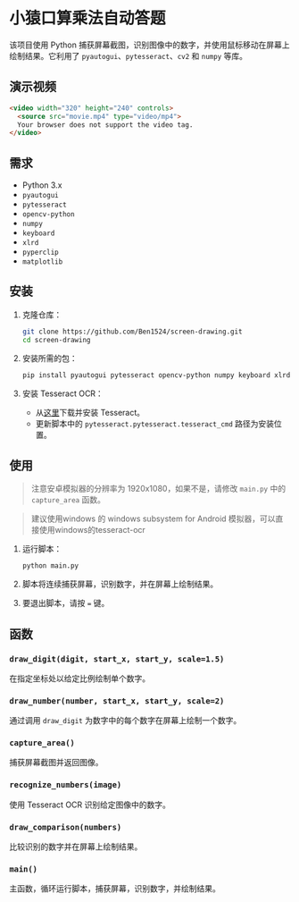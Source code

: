 # 小猿口算乘法自动答题

该项目使用 Python 捕获屏幕截图，识别图像中的数字，并使用鼠标移动在屏幕上绘制结果。它利用了 `pyautogui`、`pytesseract`、`cv2` 和 `numpy` 等库。
## 演示视频

```html
<video width="320" height="240" controls>
  <source src="movie.mp4" type="video/mp4">
  Your browser does not support the video tag.
</video>
```

## 需求

- Python 3.x
- `pyautogui`
- `pytesseract`
- `opencv-python`
- `numpy`
- `keyboard`
- `xlrd`
- `pyperclip`
- `matplotlib`

## 安装

1. 克隆仓库：
    ```bash
    git clone https://github.com/Ben1524/screen-drawing.git
    cd screen-drawing
    ```

2. 安装所需的包：
    ```bash
    pip install pyautogui pytesseract opencv-python numpy keyboard xlrd pyperclip matplotlib
    ```

3. 安装 Tesseract OCR：
    - 从[这里](https://github.com/tesseract-ocr/tesseract)下载并安装 Tesseract。
    - 更新脚本中的 `pytesseract.pytesseract.tesseract_cmd` 路径为安装位置。

## 使用
> 注意安卓模拟器的分辨率为 1920x1080，如果不是，请修改 `main.py` 中的 `capture_area` 函数。

> 建议使用windows 的 windows subsystem for Android 模拟器，可以直接使用windows的tesseract-ocr

1. 运行脚本：
    ```bash
    python main.py
    ```

2. 脚本将连续捕获屏幕，识别数字，并在屏幕上绘制结果。

3. 要退出脚本，请按 `=` 键。

## 函数

### `draw_digit(digit, start_x, start_y, scale=1.5)`
在指定坐标处以给定比例绘制单个数字。

### `draw_number(number, start_x, start_y, scale=2)`
通过调用 `draw_digit` 为数字中的每个数字在屏幕上绘制一个数字。

### `capture_area()`
捕获屏幕截图并返回图像。

### `recognize_numbers(image)`
使用 Tesseract OCR 识别给定图像中的数字。

### `draw_comparison(numbers)`
比较识别的数字并在屏幕上绘制结果。

### `main()`
主函数，循环运行脚本，捕获屏幕，识别数字，并绘制结果。

